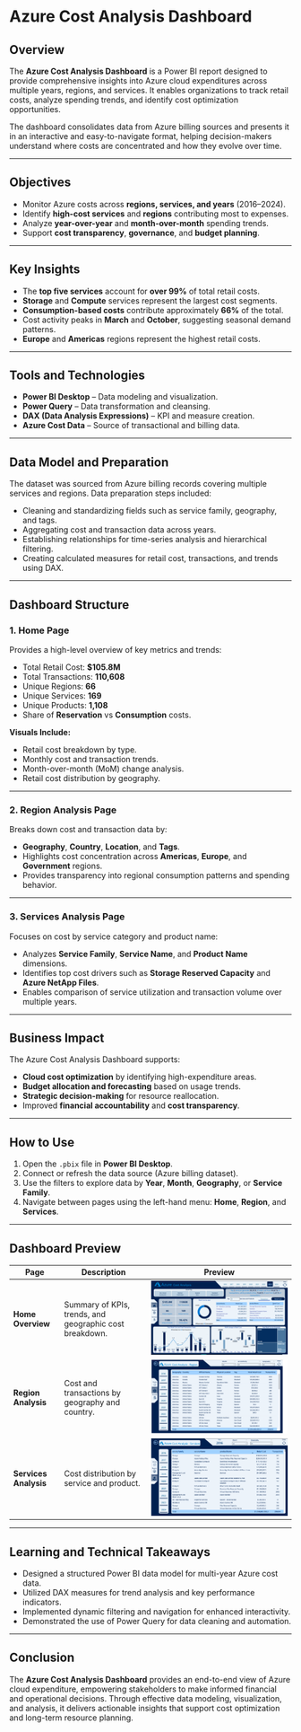 # Azure Cost Analysis Dashboard

## Overview
The **Azure Cost Analysis Dashboard** is a Power BI report designed to provide comprehensive insights into Azure cloud expenditures across multiple years, regions, and services. It enables organizations to track retail costs, analyze spending trends, and identify cost optimization opportunities.

The dashboard consolidates data from Azure billing sources and presents it in an interactive and easy-to-navigate format, helping decision-makers understand where costs are concentrated and how they evolve over time.

---

## Objectives
- Monitor Azure costs across **regions, services, and years** (2016–2024).  
- Identify **high-cost services** and **regions** contributing most to expenses.  
- Analyze **year-over-year** and **month-over-month** spending trends.  
- Support **cost transparency**, **governance**, and **budget planning**.

---

## Key Insights
- The **top five services** account for **over 99%** of total retail costs.  
- **Storage** and **Compute** services represent the largest cost segments.  
- **Consumption-based costs** contribute approximately **66%** of the total.  
- Cost activity peaks in **March** and **October**, suggesting seasonal demand patterns.  
- **Europe** and **Americas** regions represent the highest retail costs.

---

## Tools and Technologies
- **Power BI Desktop** – Data modeling and visualization.  
- **Power Query** – Data transformation and cleansing.  
- **DAX (Data Analysis Expressions)** – KPI and measure creation.  
- **Azure Cost Data** – Source of transactional and billing data.

---

## Data Model and Preparation
The dataset was sourced from Azure billing records covering multiple services and regions. Data preparation steps included:
- Cleaning and standardizing fields such as service family, geography, and tags.  
- Aggregating cost and transaction data across years.  
- Establishing relationships for time-series analysis and hierarchical filtering.  
- Creating calculated measures for retail cost, transactions, and trends using DAX.

---

## Dashboard Structure

### 1. Home Page
Provides a high-level overview of key metrics and trends:
- Total Retail Cost: **$105.8M**  
- Total Transactions: **110,608**  
- Unique Regions: **66**  
- Unique Services: **169**  
- Unique Products: **1,108**  
- Share of **Reservation** vs **Consumption** costs.

**Visuals Include:**
- Retail cost breakdown by type.  
- Monthly cost and transaction trends.  
- Month-over-month (MoM) change analysis.  
- Retail cost distribution by geography.

---

### 2. Region Analysis Page
Breaks down cost and transaction data by:
- **Geography**, **Country**, **Location**, and **Tags**.  
- Highlights cost concentration across **Americas**, **Europe**, and **Government** regions.  
- Provides transparency into regional consumption patterns and spending behavior.

---

### 3. Services Analysis Page
Focuses on cost by service category and product name:
- Analyzes **Service Family**, **Service Name**, and **Product Name** dimensions.  
- Identifies top cost drivers such as **Storage Reserved Capacity** and **Azure NetApp Files**.  
- Enables comparison of service utilization and transaction volume over multiple years.

---

## Business Impact
The Azure Cost Analysis Dashboard supports:
- **Cloud cost optimization** by identifying high-expenditure areas.  
- **Budget allocation and forecasting** based on usage trends.  
- **Strategic decision-making** for resource reallocation.  
- Improved **financial accountability** and **cost transparency**.

---

## How to Use
1. Open the `.pbix` file in **Power BI Desktop**.  
2. Connect or refresh the data source (Azure billing dataset).  
3. Use the filters to explore data by **Year**, **Month**, **Geography**, or **Service Family**.  
4. Navigate between pages using the left-hand menu: **Home**, **Region**, and **Services**.

---

## Dashboard Preview

| Page | Description | Preview |
|-------|--------------|----------|
| **Home Overview** | Summary of KPIs, trends, and geographic cost breakdown. | ![Home Dashboard](https://github.com/Ajit-Sabat/Power-BI-Portfolio/blob/main/Azure%20Cost%20Analysis/Azure%20Home.png) |
| **Region Analysis** | Cost and transactions by geography and country. | ![Region Dashboard](<https://github.com/Ajit-Sabat/Power-BI-Portfolio/blob/main/Azure%20Cost%20Analysis/Region.png>) |
| **Services Analysis** | Cost distribution by service and product. | ![Services Dashboard](<https://github.com/Ajit-Sabat/Power-BI-Portfolio/blob/main/Azure%20Cost%20Analysis/Service.png>) |


---

## Learning and Technical Takeaways
- Designed a structured Power BI data model for multi-year Azure cost data.  
- Utilized DAX measures for trend analysis and key performance indicators.  
- Implemented dynamic filtering and navigation for enhanced interactivity.  
- Demonstrated the use of Power Query for data cleaning and automation.

---

## Conclusion
The **Azure Cost Analysis Dashboard** provides an end-to-end view of Azure cloud expenditure, empowering stakeholders to make informed financial and operational decisions. Through effective data modeling, visualization, and analysis, it delivers actionable insights that support cost optimization and long-term resource planning.
